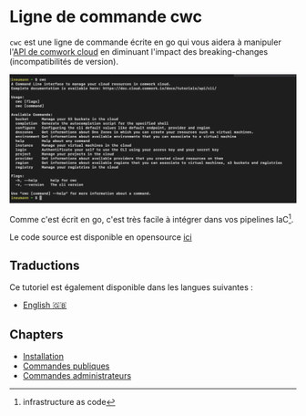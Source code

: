 # Ligne de commande cwc

`cwc` est une ligne de commande écrite en go qui vous aidera à manipuler l'[API de comwork cloud](../api/README.md) en diminuant l'impact des breaking-changes (incompatibilités de version).

![cwc](../../../../img/cwc.png)

Comme c'est écrit en go, c'est très facile à intégrer dans vos pipelines IaC[^1].

Le code source est disponible en opensource [ici](https://gitlab.comwork.io/oss/cwc/cwc)

[^1]: infrastructure as code

## Traductions

Ce tutoriel est également disponible dans les langues suivantes :
* [English 🇬🇧](../../../cli/README.md)

## Chapters

* [Installation](./install.md)
* [Commandes publiques](./public.md)
* [Commandes administrateurs](./admin.md)
